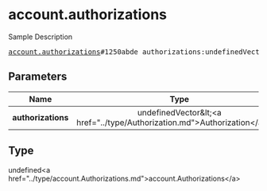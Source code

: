 # account.authorizations

Sample Description

<pre>
<a href="../constructor/account.authorizations.md">account.authorizations</a>#1250abde authorizations:undefinedVector&lt;<a href="../type/Authorization.md">Authorization</a>&gt; = undefined<a href="../type/account.Authorizations.md">account.Authorizations</a>;
</pre>

## Parameters

| Name | Type | Description |
|------|:----:|-------------|
| **authorizations** | undefinedVector&amp;lt;&lt;a href=&#34;../type/Authorization.md&#34;&gt;Authorization&lt;/a&gt;&amp;gt; | Param description |

## Type

undefined&lt;a href=&#34;../type/account.Authorizations.md&#34;&gt;account.Authorizations&lt;/a&gt;
